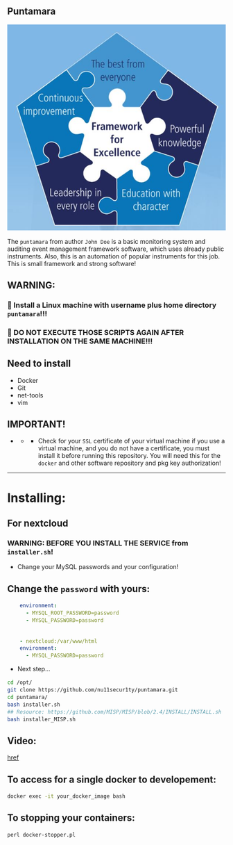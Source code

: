 ## Puntamara
![](https://github.com/socDAEU/puntamara/blob/master/docs/Framework%20for%20excellence.jpg)

The `puntamara` from author `John Doe` is a basic monitoring system and auditing event management framework software, which uses already public instruments. Also, this is an automation of popular instruments for this job. This is small framework and strong software!

## WARNING:
### &#x1F534; Install a Linux machine with username plus home directory `puntamara`!!!
### &#x1F534; DO NOT EXECUTE THOSE SCRIPTS AGAIN AFTER INSTALLATION ON THE SAME MACHINE!!!

## Need to install
- Docker
- Git
- net-tools
- vim

## IMPORTANT!
- - - Check for your `SSL` certificate of your virtual machine if you use a virtual machine, and you do not have a certificate, you must install it before running this repository. You will need this for the `docker` and other software repository and pkg key authorization!

---------------------------------------------------------------------------------------------------------------

# Installing:

## For nextcloud

### WARNING: BEFORE YOU INSTALL THE SERVICE from `installer.sh`!

- Change your MySQL passwords and your configuration!

## Change the `password` with yours:


```yml
    environment:
      - MYSQL_ROOT_PASSWORD=password
      - MYSQL_PASSWORD=password
      
```
```yml
    - nextcloud:/var/www/html
    environment:
      - MYSQL_PASSWORD=password
```

- Next step...

```bash
cd /opt/
git clone https://github.com/nu11secur1ty/puntamara.git
cd puntamara/
bash installer.sh
## Resource: https://github.com/MISP/MISP/blob/2.4/INSTALL/INSTALL.sh
bash installer_MISP.sh 
```
## Video:
[href](https://streamable.com/n49lxu)

## To access for a single docker to developement:
```bash
docker exec -it your_docker_image bash
```
## To stopping your containers:

```perl
perl docker-stopper.pl 
```

